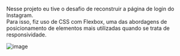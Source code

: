 Nesse projeto eu tive o desafio de reconstruir a página de login do Instagram. <br>
Para isso, fiz uso de CSS com Flexbox, uma das abordagens de posicionamento de elementos mais utilizadas quando se trata de responsividade.

![image](https://user-images.githubusercontent.com/80546584/181822967-19354c90-dabe-42cc-9b53-a89b075dc515.png)
